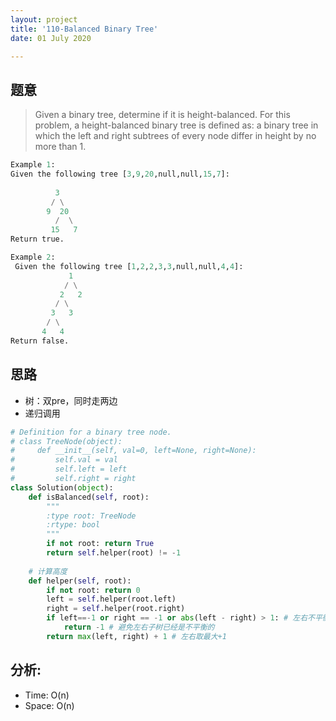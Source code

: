 ```yaml
---
layout: project
title: '110-Balanced Binary Tree'
date: 01 July 2020

---
```

## 题意
> Given a binary tree, determine if it is height-balanced.
> For this problem, a height-balanced binary tree is defined as: a binary tree in which the left and right subtrees of every node differ in height by no more than 1.
~~~python
Example 1:
Given the following tree [3,9,20,null,null,15,7]:
     
          3
         / \
        9  20
          /  \
         15   7
Return true.

Example 2:
 Given the following tree [1,2,2,3,3,null,null,4,4]:
             1
            / \
           2   2
          / \
         3   3
        / \
       4   4
Return false.
~~~

## 思路
- 树：双pre，同时走两边
- 递归调用

~~~python
# Definition for a binary tree node.
# class TreeNode(object):
#     def __init__(self, val=0, left=None, right=None):
#         self.val = val
#         self.left = left
#         self.right = right
class Solution(object):
    def isBalanced(self, root):
        """
        :type root: TreeNode
        :rtype: bool
        """
        if not root: return True
        return self.helper(root) != -1
    
    # 计算高度
    def helper(self, root):
        if not root: return 0
        left = self.helper(root.left)
        right = self.helper(root.right)
        if left==-1 or right == -1 or abs(left - right) > 1: # 左右不平衡：-1
            return -1 # 避免左右子树已经是不平衡的
        return max(left, right) + 1 # 左右取最大+1
~~~

## 分析:
- Time: O(n) 
- Space: O(n) 
